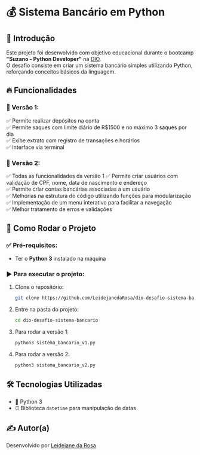 # 💰 Sistema Bancário em Python

## 📌 Introdução  
Este projeto foi desenvolvido com objetivo educacional durante o bootcamp **"Suzano - Python Developer"** na [DIO](https://www.dio.me/).  
O desafio consiste em criar um sistema bancário simples utilizando Python, reforçando conceitos básicos da linguagem.

## 🔥 Funcionalidades  
### 📌 Versão 1:
✅ Permite realizar depósitos na conta  
✅ Permite saques com limite diário de R$1500 e no máximo 3 saques por dia  
✅ Exibe extrato com registro de transações e horários  
✅ Interface via terminal  

### 📌 Versão 2:
✅ Todas as funcionalidades da versão 1
✅ Permite criar usuários com validação de CPF, nome, data de nascimento e endereço  
✅ Permite criar contas bancárias associadas a um usuário  
✅ Melhorias na estrutura do código utilizando funções para modularização  
✅ Implementação de um menu interativo para facilitar a navegação  
✅ Melhor tratamento de erros e validações  

## 🚀 Como Rodar o Projeto  

### ✅ Pré-requisitos:
- Ter o **Python 3** instalado na máquina

### ▶️ Para executar o projeto:
1. Clone o repositório:  
   ```bash
   git clone https://github.com/LeidejanedaRosa/dio-desafio-sistema-bancario.git
   ```

2. Entre na pasta do projeto:  
   ```bash
   cd dio-desafio-sistema-bancario
   ```

3. Para rodar a versão 1:
   ```bash
   python3 sistema_bancario_v1.py
   ```

4. Para rodar a versão 2:
   ```bash
   python3 sistema_bancario_v2.py
   ```

## 🛠️ Tecnologias Utilizadas  
- 🐍 Python 3  
- ⏰ Biblioteca `datetime` para manipulação de datas  

## ✍️ Autor(a)  
Desenvolvido por [Leidejane da Rosa](https://github.com/LeidejanedaRosa)

